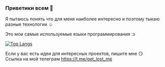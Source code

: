 ### Приветики всем 👋  
Я пытаюсь понять что для меня наиболее интересно и поэтому тыкаю разные технологии ☺️

Это мои самые используемые языки программирования :з

[![Top Langs](https://github-readme-stats.vercel.app/api/top-langs/?username=DoctorSB)](https://github.com/DoctorSB/github-readme-stats)


Если у вас есть идеи для интересных проектов, пишите мне 😏  
Ссылка на мой телеграм https://t.me/get_lost_me 


